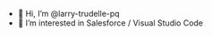 - 👋 Hi, I’m @larry-trudelle-pq
- 👀 I’m interested in Salesforce / Visual Studio Code

<!---
larry-trudelle-pq/larry-trudelle-pq is a ✨ special ✨ repository because its `README.md` (this file) appears on your GitHub profile.
You can click the Preview link to take a look at your changes.
--->
